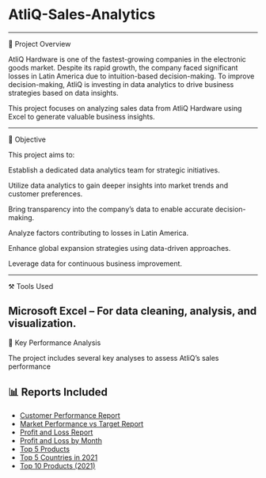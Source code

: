 # **AtliQ-Sales-Analytics**
---
📌 Project Overview

AtliQ Hardware is one of the fastest-growing companies in the electronic goods market. Despite its rapid growth, the company faced significant losses in Latin America due to intuition-based decision-making. To improve decision-making, AtliQ is investing in data analytics to drive business strategies based on data insights.

This project focuses on analyzing sales data from AtliQ Hardware using Excel to generate valuable business insights.

---
🎯 Objective  

This project aims to:  

Establish a dedicated data analytics team for strategic initiatives.  

Utilize data analytics to gain deeper insights into market trends and customer preferences.  

Bring transparency into the company’s data to enable accurate decision-making.  

Analyze factors contributing to losses in Latin America.  

Enhance global expansion strategies using data-driven approaches.  

Leverage data for continuous business improvement.  

---
⚒ Tools Used  

Microsoft Excel – For data cleaning, analysis, and visualization.  
---
📌 Key Performance Analysis  

The project includes several key analyses to assess AtliQ’s sales performance  
  

## 📊 Reports Included

- [Customer Performance Report](Customer%20Performance%20Report.pdf)  
- [Market Performance vs Target Report](Market%20Performance%20Vs%20Target%20Report.pdf)
- [Profit and Loss Report](P%20%26%20L%20Report.pdf)
- [Profit and Loss by Month](P%20%26%20L%20by%20month.pdf)
- [Top 5 Products](Top%205%20Products.pdf)
- [Top 5 Countries in 2021](Top%205%20country%202021.pdf)
- [Top 10 Products (2021)](top%2010%20products%2021.pdf)





